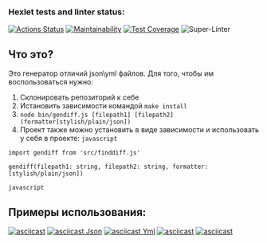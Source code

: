 ### Hexlet tests and linter status:
[![Actions Status](https://github.com/nofacez/frontend-project-lvl2/workflows/hexlet-check/badge.svg)](https://github.com/nofacez/frontend-project-lvl2/actions)
[![Maintainability](https://api.codeclimate.com/v1/badges/00420ad8aa4a76c099b7/maintainability)](https://codeclimate.com/github/nofacez/frontend-project-lvl2/maintainability)
[![Test Coverage](https://api.codeclimate.com/v1/badges/00420ad8aa4a76c099b7/test_coverage)](https://codeclimate.com/github/nofacez/frontend-project-lvl2/test_coverage)
![Super-Linter](https://github.com/nofacez/frontend-project-lvl1/workflows/lint/badge.svg)

## Что это? 
  Это генератор отличий json\yml файлов. Для того, чтобы им воспользоваться нужно:
  1) Склонировать репозиторий к себе
  2) Истановить зависимости командой ```make install```
  3) ```node bin/gendiff.js [filepath1] [filepath2] (formatter[stylish/plain/json])```
  4) Проект также можно установить в виде зависимости и использовать у себя в проекте:
  ```javascript```
  
    import gendiff from 'src/finddiff.js'
    
    gendiff(filepath1: string, filepath2: string, formatter: [stylish/plain/json])
    
  ```javascript```
  
## Примеры использования:
[![asciicast](https://asciinema.org/a/G1N6G3nTF6XboMlNZ1uv7x2k9.svg)](https://asciinema.org/a/G1N6G3nTF6XboMlNZ1uv7x2k9)
[![asciicast Json](https://asciinema.org/a/Svt5QLRMlecQT0tGTZxSSKlWi.svg)](https://asciinema.org/a/Svt5QLRMlecQT0tGTZxSSKlWi)
[![asciicast Yml](https://asciinema.org/a/HtU4ny4BTxy1XjSNTcS4NfhiI.svg)](https://asciinema.org/a/HtU4ny4BTxy1XjSNTcS4NfhiI)
[![asciicast](https://asciinema.org/a/389398.svg)](https://asciinema.org/a/389398)
[![asciicast](https://asciinema.org/a/SrrdZD58CvVRC5iHPX5PAP0uD.svg)](https://asciinema.org/a/SrrdZD58CvVRC5iHPX5PAP0uD)
